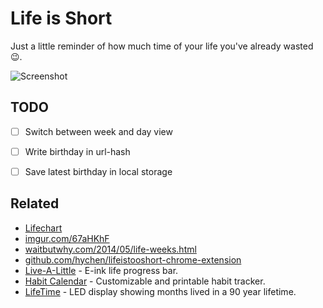 # Life is Short

Just a little reminder of how much time of your life you've already wasted 😉.

![Screenshot](./docs/images/screenshot.png)


## TODO

- [ ] Switch between week and day view
- [ ] Write birthday in url-hash
- [ ] Save latest birthday in local storage


## Related

- [Lifechart](https://infertux.com/labs/lifechart/)
- [imgur.com/67aHKhF](https://imgur.com/67aHKhF)
- [waitbutwhy.com/2014/05/life-weeks.html](
    https://waitbutwhy.com/2014/05/life-weeks.html)
- [github.com/hychen/lifeistooshort-chrome-extension](
    https://github.com/hychen/lifeistooshort-chrome-extension)
- [Live-A-Little] - E-ink life progress bar.
- [Habit Calendar] - Customizable and printable habit tracker.
- [LifeTime] - LED display showing months lived in a 90 year lifetime.

[Habit Calendar]: https://habitcalendar.co/
[LifeTime]: https://www.instructables.com/LifeTime/
[Live-A-Little]: https://hackaday.io/project/180219-live-a-little
